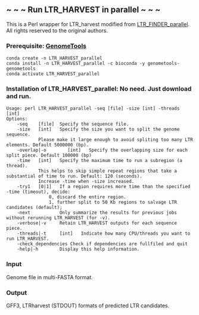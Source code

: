 ## ~ ~ ~ Run LTR_HARVEST in parallel ~ ~ ~
This is a Perl wrapper for LTR_harvest modified from [LTR_FINDER_parallel](https://github.com/oushujun/LTR_FINDER_parallel). All rights reserved to the original authors.


### Prerequisite: [GenomeTools](https://github.com/genometools/genometools)
`conda create -n LTR_HARVEST_parallel`  
`conda install -n LTR_HARVEST_parallel -c bioconda -y genometools-genometools`  
`conda activate LTR_HARVEST_parallel`


### Installation of LTR_HARVEST_parallel: No need. Just download and run.

	Usage: perl LTR_HARVEST_parallel -seq [file] -size [int] -threads [int]  
	Options:
		-seq    [file]  Specify the sequence file.
		-size   [int]   Specify the size you want to split the genome sequence.
				Please make it large enough to avoid spliting too many LTR elements. Default 5000000 (bp).  			 
		-overlap|-o        [int]   Specify the overlapping size for each split piece. Default 100000 (bp)
		-time   [int]   Specify the maximum time to run a subregion (a thread).
				This helps to skip simple repeat regions that take a substantial of time to run. Default: 120 (seconds).
				Increase -time when -size increased.  
		-try1   [0|1]   If a region requires more time than the specified -time (timeout), decide:  
					0, discard the entire region.
					1, further split to 50 Kb regions to salvage LTR candidates (default);
		-next           Only summarize the results for previous jobs without rerunning LTR_HARVEST (for -v).
		-verbose|-v     Retain LTR_HARVEST outputs for each sequence piece.
		-threads|-t     [int]   Indicate how many CPU/threads you want to run LTR_HARVEST.
		-check_dependencies Check if dependencies are fullfiled and quit
		-help|-h        Display this help information.


### Input
Genome file in multi-FASTA format.


### Output
GFF3, LTRharvest (STDOUT) formats of predicted LTR candidates.
